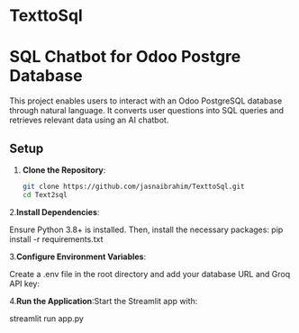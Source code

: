 # TexttoSql

# SQL Chatbot for Odoo Postgre Database

This project enables users to interact with an Odoo PostgreSQL database through natural language. It converts user questions into SQL queries and retrieves relevant data using an AI chatbot.

## Setup

1. **Clone the Repository**:
   ```bash
   git clone https://github.com/jasnaibrahim/TexttoSql.git
   cd Text2sql

2.**Install Dependencies**: 

 Ensure Python 3.8+ is installed. Then, install the necessary packages:
 pip install -r requirements.txt

3.**Configure Environment Variables**: 

   Create a .env file in the root directory and add your database URL and Groq API key:

4.**Run the Application**:Start the Streamlit app with:

 streamlit run app.py
